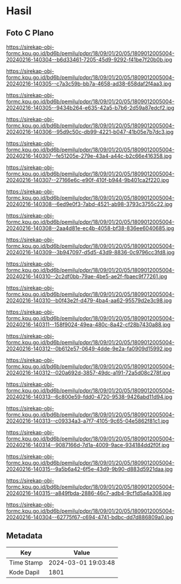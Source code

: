 # Hasil

## Foto C Plano

https://sirekap-obj-formc.kpu.go.id/bd6b/pemilu/pdpr/18/09/01/20/05/1809012005004-20240216-140304--b6d33461-7205-45d9-9292-f41be7f20b0b.jpg

https://sirekap-obj-formc.kpu.go.id/bd6b/pemilu/pdpr/18/09/01/20/05/1809012005004-20240216-140305--c7a3c59b-bb7a-4658-ad38-658daf2f4aa3.jpg

https://sirekap-obj-formc.kpu.go.id/bd6b/pemilu/pdpr/18/09/01/20/05/1809012005004-20240216-140305--9434b264-e635-42a5-b7b6-2d59a87edcf2.jpg

https://sirekap-obj-formc.kpu.go.id/bd6b/pemilu/pdpr/18/09/01/20/05/1809012005004-20240216-140306--95d9c50c-db99-4221-b047-41b05e7b7dc3.jpg

https://sirekap-obj-formc.kpu.go.id/bd6b/pemilu/pdpr/18/09/01/20/05/1809012005004-20240216-140307--fe51205e-279e-43a4-a44c-b2c66e416358.jpg

https://sirekap-obj-formc.kpu.go.id/bd6b/pemilu/pdpr/18/09/01/20/05/1809012005004-20240216-140307--27166e6c-e90f-410f-b944-9b401ca2f220.jpg

https://sirekap-obj-formc.kpu.go.id/bd6b/pemilu/pdpr/18/09/01/20/05/1809012005004-20240216-140308--6ed9e0f3-7abd-4521-ab98-3793c3755c22.jpg

https://sirekap-obj-formc.kpu.go.id/bd6b/pemilu/pdpr/18/09/01/20/05/1809012005004-20240216-140308--2aa4d81e-ec4b-4058-bf38-836ee6040685.jpg

https://sirekap-obj-formc.kpu.go.id/bd6b/pemilu/pdpr/18/09/01/20/05/1809012005004-20240216-140309--3b947097-d5d5-43d9-8836-0c9796cc3fd8.jpg

https://sirekap-obj-formc.kpu.go.id/bd6b/pemilu/pdpr/18/09/01/20/05/1809012005004-20240216-140310--2c2df0bb-79ae-4be5-ae2f-fbaec9f77261.jpg

https://sirekap-obj-formc.kpu.go.id/bd6b/pemilu/pdpr/18/09/01/20/05/1809012005004-20240216-140310--b0f43e2f-d479-4ba4-aa62-95579d2e3c98.jpg

https://sirekap-obj-formc.kpu.go.id/bd6b/pemilu/pdpr/18/09/01/20/05/1809012005004-20240216-140311--158f9024-49ea-480c-8a42-cf28b7430a88.jpg

https://sirekap-obj-formc.kpu.go.id/bd6b/pemilu/pdpr/18/09/01/20/05/1809012005004-20240216-140312--0b612e57-0649-4dde-9e2a-fa0909d15992.jpg

https://sirekap-obj-formc.kpu.go.id/bd6b/pemilu/pdpr/18/09/01/20/05/1809012005004-20240216-140312--020a692d-3857-49dc-a191-72a5d08c278f.jpg

https://sirekap-obj-formc.kpu.go.id/bd6b/pemilu/pdpr/18/09/01/20/05/1809012005004-20240216-140313--6c800e59-fdd0-4720-9538-9426abd11d94.jpg

https://sirekap-obj-formc.kpu.go.id/bd6b/pemilu/pdpr/18/09/01/20/05/1809012005004-20240216-140313--c09334a3-a7f7-4105-9c65-04e5862f81c1.jpg

https://sirekap-obj-formc.kpu.go.id/bd6b/pemilu/pdpr/18/09/01/20/05/1809012005004-20240216-140314--9087166d-7d1a-4009-9ace-934184dd2f0f.jpg

https://sirekap-obj-formc.kpu.go.id/bd6b/pemilu/pdpr/18/09/01/20/05/1809012005004-20240216-140315--9a5b6a42-6f5e-43d9-9b90-d883d5921daa.jpg

https://sirekap-obj-formc.kpu.go.id/bd6b/pemilu/pdpr/18/09/01/20/05/1809012005004-20240216-140315--a849fbda-2886-46c7-adb4-9cf1d5a4a308.jpg

https://sirekap-obj-formc.kpu.go.id/bd6b/pemilu/pdpr/18/09/01/20/05/1809012005004-20240216-140304--62775f67-c694-4741-bdbc-dd7d886809a0.jpg


## Metadata

| Key        | Value               |
| ---------- | ------------------- |
| Time Stamp | 2024-03-01 19:03:48 |
| Kode Dapil | 1801                |



